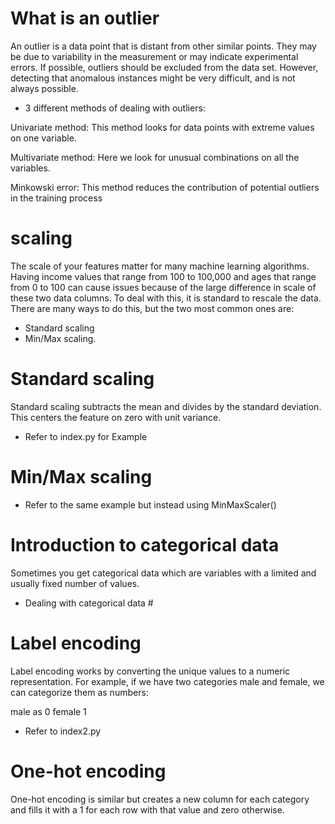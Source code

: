 # What is an outlier

An outlier is a data point that is distant from other similar points. They may be due to variability in the measurement or may indicate experimental errors. If possible, outliers should be excluded from the data set. However, detecting that anomalous instances might be very difficult, and is not always possible.

-   3 different methods of dealing with outliers:

Univariate method: This method looks for data points with extreme values on one variable.

Multivariate method: Here we look for unusual combinations on all the variables.

Minkowski error: This method reduces the contribution of potential outliers in the training process

# scaling

The scale of your features matter for many machine learning algorithms. Having income values that range from 100 to 100,000 and ages that range from 0 to 100 can cause issues because of the large difference in scale of these two data columns. To deal with this, it is standard to rescale the data. There are many ways to do this, but the two most common ones are:

-   Standard scaling
-   Min/Max scaling.

# Standard scaling

Standard scaling subtracts the mean and divides by the standard deviation. This centers the feature on zero with unit variance.

-   Refer to index.py for Example

# Min/Max scaling

-   Refer to the same example but instead using MinMaxScaler()

# Introduction to categorical data

Sometimes you get categorical data which are variables with a limited and usually fixed number of values.

-   Dealing with categorical data #

# Label encoding

Label encoding works by converting the unique values to a numeric representation. For example, if we have two categories male and female, we can categorize them as numbers:

male as 0
female 1

-   Refer to index2.py

# One-hot encoding

One-hot encoding is similar but creates a new column for each category and fills it with a 1 for each row with that value and zero otherwise.
